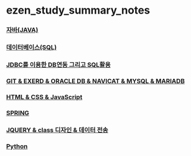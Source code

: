# ezen_study_summary_notes
  
  ###  [자바(JAVA)][github1]

  ###  [데이터베이스(SQL)][github2]

  ###  [JDBC를 이용한 DB연동 그리고 SQL활용][github3]

  ###  [GIT & EXERD & ORACLE DB & NAVICAT & MYSQL & MARIADB][github4]

  ###  [HTML & CSS & JavaScript][github5]

  ###  [SPRING][github6]
  
  ###  [JQUERY & class 디자인 & 데이터 전송][github7]

  ###  [Python][github8]
  
 [github1]: https://omniscient-midnight-d8d.notion.site/3987eaf7f47d48a79fc31d17ab10b19b?v=f687a8ac78c64b9d93eb2f786cd96cf8&pvs=4
 [github2]: https://omniscient-midnight-d8d.notion.site/2846a9b0501d4bf49b850df153e6d547?v=cd1fb3f4b2f349579478e36c20725f4b&pvs=4
 [github3]: https://omniscient-midnight-d8d.notion.site/cdf7f262aed34125970c6bc4d5621a3b?v=1b6f62a73b2842e686530092d66d323c&pvs=4
 [github4]: https://omniscient-midnight-d8d.notion.site/c1fab200163649c0b71e9d731c30cfe8?v=321a74dd9d804cc5a5e4d140a44391f7&pvs=4
 [github5]: https://omniscient-midnight-d8d.notion.site/fe940549c59f4638af950ca17524e556?v=f475a68c18564591b7f57c15f18e9a3b&pvs=4
 [github6]: https://omniscient-midnight-d8d.notion.site/6c2d466af05546f4b08068943d288c1f?v=2c1d97aec3e74696824626e870b1b5b9&pvs=4
 [github7]: https://omniscient-midnight-d8d.notion.site/e68d3db36a584a2eb1f3c3e9c6ba2308?v=ae0d54f57c9b438187880f39a4e64ceb&pvs=4
 [github8]: https://omniscient-midnight-d8d.notion.site/8619a355778f4ff080879f3c73daa756?v=a6dc51198ce74bf8980bd221cbb91373&pvs=4

